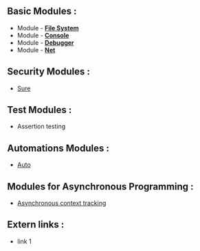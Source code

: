 ## Basic Modules :
* Module - **[File System](#)**
* Module - **[Console](#)**
* Module - **[Debugger](#)**
* Module - **[Net](#)**

## Security Modules :
* [Sure](#)

## Test Modules :
* Assertion testing

## Automations Modules :
* [Auto](#)

## Modules for Asynchronous Programming :
* [Asynchronous context tracking](#)

## Extern links :
* link 1

